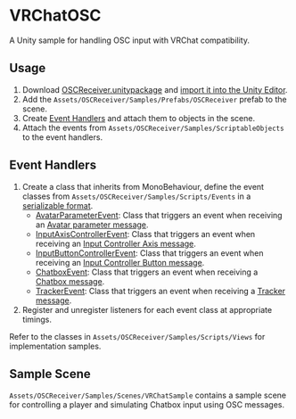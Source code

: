# VRChatOSC
A Unity sample for handling OSC input with VRChat compatibility.

## Usage
1. Download [OSCReceiver.unitypackage](../../OSCReceiver.unitypackage) and [import it into the Unity Editor](https://docs.unity3d.com/Manual/AssetPackagesImport.html).
2. Add the `Assets/OSCReceiver/Samples/Prefabs/OSCReceiver` prefab to the scene.
3. Create [Event Handlers](#event-handlers) and attach them to objects in the scene.
4. Attach the events from `Assets/OSCReceiver/Samples/ScriptableObjects` to the event handlers.

## Event Handlers
1. Create a class that inherits from MonoBehaviour, define the event classes from `Assets/OSCReceiver/Samples/Scripts/Events` in a [serializable format](https://docs.unity3d.com/2021.3/Documentation/Manual/script-Serialization.html).
    - [AvatarParameterEvent](./Events/AvatarParameterEvent.cs): Class that triggers an event when receiving an [Avatar parameter message](https://docs.vrchat.com/docs/osc-avatar-parameters).
    - [InputAxisControllerEvent](./Events/InputAxisControllerEvent.cs): Class that triggers an event when receiving an [Input Controller Axis message](https://docs.vrchat.com/docs/osc-as-input-controller).
    - [InputButtonControllerEvent](./Events/InputButtonControllerEvent.cs): Class that triggers an event when receiving an [Input Controller Button message](https://docs.vrchat.com/docs/osc-as-input-controller).
    - [ChatboxEvent](./Events/ChatboxEvent.cs): Class that triggers an event when receiving a [Chatbox message](https://docs.vrchat.com/docs/osc-as-input-controller).
    - [TrackerEvent](./Events/TrackerEvent.cs): Class that triggers an event when receiving a [Tracker message](https://docs.vrchat.com/docs/osc-as-input-controller).
2. Register and unregister listeners for each event class at appropriate timings.

Refer to the classes in `Assets/OSCReceiver/Samples/Scripts/Views` for implementation samples.

## Sample Scene
`Assets/OSCReceiver/Samples/Scenes/VRChatSample` contains a sample scene for controlling a player and simulating Chatbox input using OSC messages.
